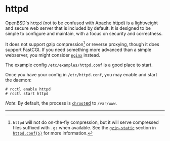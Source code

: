 # httpd

OpenBSD's [`httpd`] \(not to be confused with [Apache
httpd](https://httpd.apache.org/)) is a lightweight and secure web server that
is included by default. It is designed to be simple to configure and maintain,
with a focus on security and correctness.

It does not support gzip compression[^gzip] or reverse proxying, though it does
support FastCGI. If you need something more advanced than a simple webserver,
you might consider [`nginx`](nginx.md) instead.

The example config `/etc/examples/httpd.conf` is a good place to start.

Once you have your config in `/etc/httpd.conf`, you may enable and start the
daemon:

```shell
# rcctl enable httpd
# rcctl start httpd
```

*Note*: By default, the process is
[`chroot`ed](https://man.openbsd.org/chroot.2) to `/var/www`.

---

[^gzip]: `httpd` will not do on-the-fly compression, but it will serve
  compressed files suffixed with `.gz` when available. See the [`gzip-static`]
  section in [`httpd.conf(5)`] for more information.

[`httpd`]: https://man.openbsd.org/httpd
[`httpd.conf(5)`]: https://man.openbsd.org/httpd.conf.5
[`gzip-static`]: https://man.openbsd.org/httpd.conf.5#gzip-static
